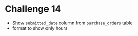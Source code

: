 # Challenge 14
- Show `submitted_date` column from `purchase_orders` table
- format to show only hours
